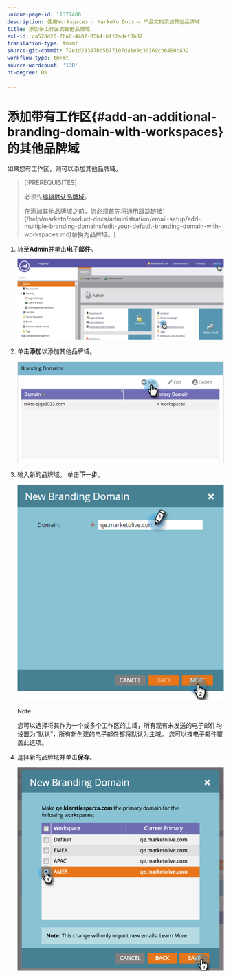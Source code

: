 ```yaml
---
unique-page-id: 11377408
description: 使用Workspaces - Marketo Docs — 产品文档添加其他品牌域
title: 添加带工作区的其他品牌域
exl-id: ca52dd28-7ba0-4407-85b4-bff2adef0b87
translation-type: tm+mt
source-git-commit: 72e1d29347bd5b77107da1e9c30169cb6490c432
workflow-type: tm+mt
source-wordcount: '130'
ht-degree: 0%

---
```


# 添加带有工作区{#add-an-additional-branding-domain-with-workspaces}的其他品牌域

如果您有工作区，则可以添加其他品牌域。

>[!PREREQUISITES]
>
>必须先[编辑默认品牌域](/help/marketo/product-docs/administration/email-setup/add-multiple-branding-domains/edit-your-default-branding-domain.md)。
>
>在添加其他品牌域之前，您必须首先将通用跟踪链接](/help/marketo/product-docs/administration/email-setup/add-multiple-branding-domains/edit-your-default-branding-domain-with-workspaces.md)替换为品牌域。[

1. 转至&#x200B;**Admin**&#x200B;并单击&#x200B;**电子邮件**。

   ![](assets/image2016-6-29-16-3a42-3a20.png)

1. 单击&#x200B;**添加**&#x200B;以添加其他品牌域。

   ![](assets/branding-domains-add-workspaces.png)

1. 输入新的品牌域。 单击&#x200B;**下一步**。

   ![](assets/new-branding-domain-8-31.png)

   >[!NOTE]
   >
   >您可以选择将其作为一个或多个工作区的主域，所有现有未发送的电子邮件均设置为“默认”，所有新创建的电子邮件都将默认为主域。 您可以按电子邮件覆盖此选项。

1. 选择新的品牌域并单击&#x200B;**保存**。

   ![](assets/image2016-8-12-10-3a52-3a44.png)
